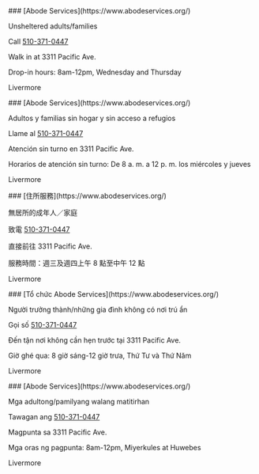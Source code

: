 <RenderIf language="en">
### [Abode Services](https://www.abodeservices.org/)

Unsheltered adults/families

Call [510-371-0447](tel:+1-510-371-0447)

Walk in at 3311 Pacific Ave.

Drop-in hours: 8am-12pm, Wednesday and Thursday

Livermore

</RenderIf>
<RenderIf language="es">
 ### [Abode Services](https://www.abodeservices.org/)

Adultos y familias sin hogar y sin acceso a refugios

Llame al [510-371-0447](tel:+1-510-371-0447)

Atención sin turno en 3311 Pacific Ave.

Horarios de atención sin turno: De 8 a. m. a 12 p. m. los miércoles y jueves

Livermore

</RenderIf>
<RenderIf language="zh">
### [住所服務](https://www.abodeservices.org/)

無居所的成年人／家庭

致電 [510-371-0447](tel:+1-510-371-0447)

直接前往 3311 Pacific Ave.

服務時間：週三及週四上午 8 點至中午 12 點

Livermore

</RenderIf>
<RenderIf language="vi">
### [Tổ chức Abode Services](https://www.abodeservices.org/)

Người trưởng thành/những gia đình không có nơi trú ẩn

Gọi số [510-371-0447](tel:+1-510-371-0447)

Đến tận nơi không cần hẹn trước tại 3311 Pacific Ave.

Giờ ghé qua: 8 giờ sáng-12 giờ trưa, Thứ Tư và Thứ Năm

Livermore

</RenderIf>
<RenderIf language="tl">
### [Abode Services](https://www.abodeservices.org/)

Mga adultong/pamilyang walang matitirhan

Tawagan ang [510-371-0447](tel:+1-510-371-0447)

Magpunta sa 3311 Pacific Ave.

Mga oras ng pagpunta: 8am-12pm, Miyerkules at Huwebes

Livermore

</RenderIf>
